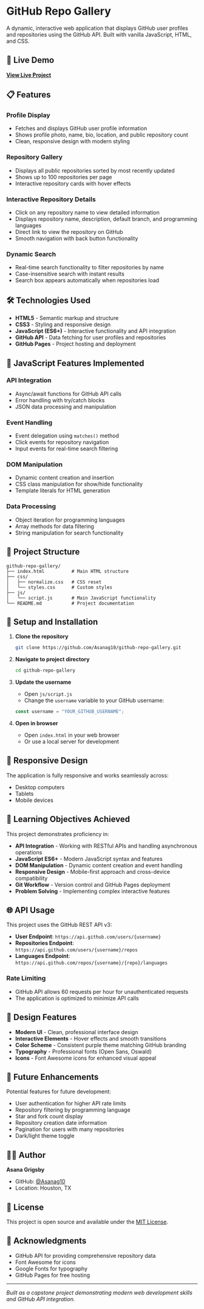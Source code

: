 # GitHub Repo Gallery

A dynamic, interactive web application that displays GitHub user profiles and repositories using the GitHub API. Built with vanilla JavaScript, HTML, and CSS.

## 🌟 Live Demo

**[View Live Project](https://asanag10.github.io/github-repo-gallery/)**

## 📋 Features

### Profile Display
- Fetches and displays GitHub user profile information
- Shows profile photo, name, bio, location, and public repository count
- Clean, responsive design with modern styling

### Repository Gallery
- Displays all public repositories sorted by most recently updated
- Shows up to 100 repositories per page
- Interactive repository cards with hover effects

### Interactive Repository Details
- Click on any repository name to view detailed information
- Displays repository name, description, default branch, and programming languages
- Direct link to view the repository on GitHub
- Smooth navigation with back button functionality

### Dynamic Search
- Real-time search functionality to filter repositories by name
- Case-insensitive search with instant results
- Search box appears automatically when repositories load

## 🛠️ Technologies Used

- **HTML5** - Semantic markup and structure
- **CSS3** - Styling and responsive design
- **JavaScript (ES6+)** - Interactive functionality and API integration
- **GitHub API** - Data fetching for user profiles and repositories
- **GitHub Pages** - Project hosting and deployment

## 🚀 JavaScript Features Implemented

### API Integration
- Async/await functions for GitHub API calls
- Error handling with try/catch blocks
- JSON data processing and manipulation

### Event Handling
- Event delegation using `matches()` method
- Click events for repository navigation
- Input events for real-time search filtering

### DOM Manipulation
- Dynamic content creation and insertion
- CSS class manipulation for show/hide functionality
- Template literals for HTML generation

### Data Processing
- Object iteration for programming languages
- Array methods for data filtering
- String manipulation for search functionality

## 📁 Project Structure

```
github-repo-gallery/
├── index.html          # Main HTML structure
├── css/
│   ├── normalize.css   # CSS reset
│   └── styles.css      # Custom styles
├── js/
│   └── script.js       # Main JavaScript functionality
└── README.md           # Project documentation
```

## 🔧 Setup and Installation

1. **Clone the repository**
   ```bash
   git clone https://github.com/Asanag10/github-repo-gallery.git
   ```

2. **Navigate to project directory**
   ```bash
   cd github-repo-gallery
   ```

3. **Update the username**
   - Open `js/script.js`
   - Change the `username` variable to your GitHub username:
   ```javascript
   const username = "YOUR_GITHUB_USERNAME";
   ```

4. **Open in browser**
   - Open `index.html` in your web browser
   - Or use a local server for development

## 📱 Responsive Design

The application is fully responsive and works seamlessly across:
- Desktop computers
- Tablets
- Mobile devices

## 🎯 Learning Objectives Achieved

This project demonstrates proficiency in:
- **API Integration** - Working with RESTful APIs and handling asynchronous operations
- **JavaScript ES6+** - Modern JavaScript syntax and features
- **DOM Manipulation** - Dynamic content creation and event handling
- **Responsive Design** - Mobile-first approach and cross-device compatibility
- **Git Workflow** - Version control and GitHub Pages deployment
- **Problem Solving** - Implementing complex interactive features

## 🌐 API Usage

This project uses the GitHub REST API v3:
- **User Endpoint**: `https://api.github.com/users/{username}`
- **Repositories Endpoint**: `https://api.github.com/users/{username}/repos`
- **Languages Endpoint**: `https://api.github.com/repos/{username}/{repo}/languages`

### Rate Limiting
- GitHub API allows 60 requests per hour for unauthenticated requests
- The application is optimized to minimize API calls

## 🎨 Design Features

- **Modern UI** - Clean, professional interface design
- **Interactive Elements** - Hover effects and smooth transitions
- **Color Scheme** - Consistent purple theme matching GitHub branding
- **Typography** - Professional fonts (Open Sans, Oswald)
- **Icons** - Font Awesome icons for enhanced visual appeal

## 🔮 Future Enhancements

Potential features for future development:
- User authentication for higher API rate limits
- Repository filtering by programming language
- Star and fork count display
- Repository creation date information
- Pagination for users with many repositories
- Dark/light theme toggle

## 👨‍💻 Author

**Asana Grigsby**
- GitHub: [@Asanag10](https://github.com/Asanag10)
- Location: Houston, TX

## 📄 License

This project is open source and available under the [MIT License](LICENSE).

## 🙏 Acknowledgments

- GitHub API for providing comprehensive repository data
- Font Awesome for icons
- Google Fonts for typography
- GitHub Pages for free hosting

---

*Built as a capstone project demonstrating modern web development skills and GitHub API integration.*
